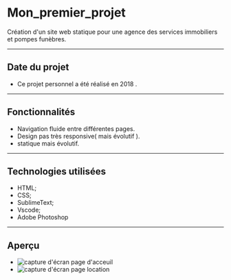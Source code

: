 # Mon_premier_projet
Création d'un site web statique pour une agence des services immobiliers et pompes funèbres.

-----

## Date du projet

- Ce projet personnel a été réalisé en 2018 .

-----

## Fonctionnalités

- Navigation fluide entre différentes pages.
- Design pas très responsive( mais évolutif ).
- statique mais évolutif.

-------

## Technologies utilisées

- HTML;
- CSS;
- SublimeText;
- Vscode;
- Adobe Photoshop

--------

## Aperçu

- ![capture d'écran page d'acceuil](img/aperçu_1.jpeg)
- ![capture d'écran page location](img/aperçu_1.jpeg)
